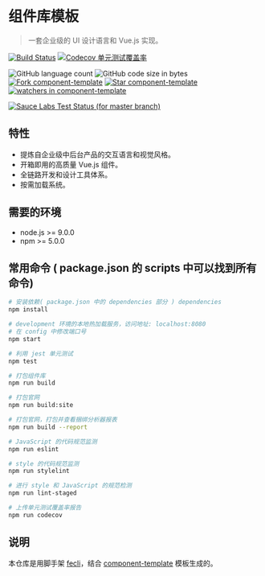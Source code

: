 # 组件库模板

>一套企业级的 UI 设计语言和 Vue.js 实现。

[![Build Status](https://travis-ci.org/fe6/component-template.svg?branch=master)](https://travis-ci.org/fe6/component-template)
[![Codecov 单元测试覆盖率](https://img.shields.io/codecov/c/github/fe6/component-template/master.svg?style=flat)](https://codecov.io/gh/fe6/component-template/branch/master)

![GitHub language count](https://img.shields.io/github/languages/count/fe6/component-template.svg)
![GitHub code size in bytes](https://img.shields.io/github/languages/code-size/fe6/component-template.svg)
[![Fork component-template](https://img.shields.io/github/forks/fe6/component-template.svg?style=flat&label=Fork)](https://github.com/fe6/component-template/fork) [![Star component-template](https://img.shields.io/github/stars/fe6/component-template.svg?style=flat&label=Star)](https://github.com/fe6/component-template/stargazers)
[![watchers in component-template](https://img.shields.io/github/watchers/fe6/component-template.svg?style=flat&label=Watch)](https://github.com/fe6/component-template/watchers)

[![Sauce Labs Test Status (for master branch)](https://badges.herokuapp.com/browsers?googlechrome=7&firefox=7&microsoftedge=10&iexplore=9&safari=10.10)](https://saucelabs.com/u/_wmhilton)


## 特性

- 提炼自企业级中后台产品的交互语言和视觉风格。
- 开箱即用的高质量 Vue.js 组件。
- 全链路开发和设计工具体系。
- 按需加载系统。

## 需要的环境

- node.js >= 9.0.0
- npm >= 5.0.0

## 常用命令 ( package.json 的 scripts 中可以找到所有命令)

``` bash
# 安装依赖( package.json 中的 dependencies 部分 ) dependencies
npm install

# development 环境的本地热加载服务，访问地址: localhost:8080
# 在 config 中修改端口号
npm start

# 利用 jest 单元测试
npm test

# 打包组件库
npm run build

# 打包官网
npm run build:site

# 打包官网，打包并查看捆绑分析器报表
npm run build --report

# JavaScript 的代码规范监测
npm run eslint

# style 的代码规范监测
npm run stylelint

# 进行 style 和 JavaScript 的规范检测
npm run lint-staged

# 上传单元测试覆盖率报告
npm run codecov
```

## 说明

本仓库是用脚手架 [fecli](https://github.com/fe6/fecli)，结合 [component-template](https://github.com/fe6/component-template) 模板生成的。
